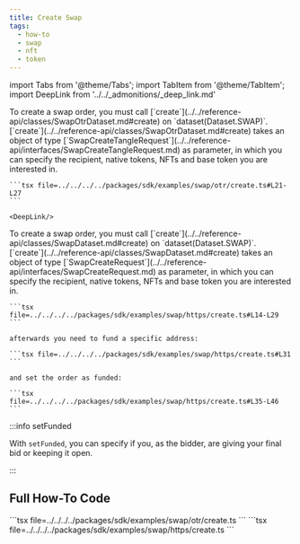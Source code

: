 ```yaml
---
title: Create Swap
tags:
  - how-to
  - swap
  - nft
  - token
---
```


import Tabs from '@theme/Tabs';
import TabItem from '@theme/TabItem';
import DeepLink from '../../_admonitions/_deep_link.md'

<Tabs groupId="request-type">
  <TabItem value="otr" label="OTR">
    To create a swap order, you must call [`create`](../../reference-api/classes/SwapOtrDataset.md#create) on `dataset(Dataset.SWAP)`.
    [`create`](../../reference-api/classes/SwapOtrDataset.md#create) takes an object of type [`SwapCreateTangleRequest`](../../reference-api/interfaces/SwapCreateTangleRequest.md) as parameter, in which you can specify the recipient, native tokens, NFTs and base token you are interested in.

    ```tsx file=../../../../packages/sdk/examples/swap/otr/create.ts#L21-L27
    ```

    <DeepLink/>
  </TabItem>  
  <TabItem value="https" label="HTTPS">
    To create a swap order, you must call [`create`](../../reference-api/classes/SwapDataset.md#create) on `dataset(Dataset.SWAP)`.
    [`create`](../../reference-api/classes/SwapDataset.md#create) takes an object of type [`SwapCreateRequest`](../../reference-api/interfaces/SwapCreateRequest.md) as parameter, in which you can specify the recipient, native tokens, NFTs and base token you are interested in.

    ```tsx file=../../../../packages/sdk/examples/swap/https/create.ts#L14-L29
    ```

    afterwards you need to fund a specific address:

    ```tsx file=../../../../packages/sdk/examples/swap/https/create.ts#L31
    ```

    and set the order as funded:

    ```tsx file=../../../../packages/sdk/examples/swap/https/create.ts#L35-L46
    ```
    
  </TabItem>
</Tabs>

:::info setFunded

With `setFunded`, you can specify if you, as the bidder, are giving your final bid or keeping it open.

:::

## Full How-To Code

<Tabs groupId="request-type">
  <TabItem value="otr" label="OTR">
    ```tsx file=../../../../packages/sdk/examples/swap/otr/create.ts
    ```
  </TabItem>  
  <TabItem value="https" label="HTTPS">
    ```tsx file=../../../../packages/sdk/examples/swap/https/create.ts
    ```
  </TabItem>
</Tabs>

